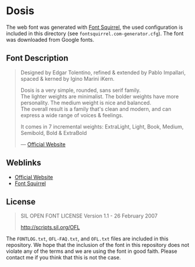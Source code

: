 # Dosis
The web font was generated with [Font Squirrel](http://www.fontsquirrel.com/tools/webfont-generator), the used
configuration is included in this directory (see `fontsquirrel.com-generator.cfg`). The font was downloaded from Google
fonts.

## Font Description
> Designed by Edgar Tolentino, refined & extended by Pablo Impallari, spaced & kerned by Igino Marini iKern.
>
> Dosis is a very simple, rounded, sans serif family.  
> The lighter weights are minimalist. The bolder weights have more personality. The medium weight is nice and balanced.  
> The overall result is a family that's clean and modern, and can express a wide range of voices & feelings.  
>
> It comes in 7 incremental weights: ExtraLight, Light, Book, Medium, Semibold, Bold & ExtraBold
>
> — [Official Website](http://www.impallari.com/dosis)

## Weblinks
* [Official Website](http://www.impallari.com/dosis)
* [Font Squirrel](http://www.fontsquirrel.com/fonts/dosis)

## License
> SIL OPEN FONT LICENSE Version 1.1 - 26 February 2007
>
> http://scripts.sil.org/OFL

The `FONTLOG.txt`, `OFL-FAQ.txt`, and `OFL.txt` files are included in this repository. We hope that the inclusion of the
font in this repository does not violate any of the terms and we are using the font in good faith. Please contact me if
you think that this is not the case.
